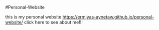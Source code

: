 #Personal-Website

this is my personal website 
https://ermiyas-aynetaw.github.io/personal-website/  click here to see about me!!!

